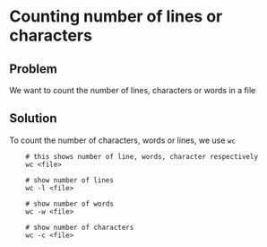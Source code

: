 # Counting number of lines or characters

## Problem
We want to count the number of lines, characters or words in a file

## Solution
To count the number of characters, words or lines, we use `wc`

```
    # this shows number of line, words, character respectively
    wc <file>

    # show number of lines
    wc -l <file>

    # show number of words
    wc -w <file>

    # show number of characters
    wc -c <file>
```
